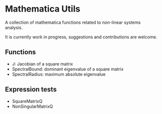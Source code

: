 Mathematica Utils
=================

A collection of mathematica functions related to non-linear systems analysis.

It is currently work in progress, suggestions and contributions are welcome.

Functions
---------
 * J: Jacobian of a square matrix
 * SpectralBound: dominant eigenvalue of a square matrix
 * SpectralRadius: maximum absolute eigenvalue

Expression tests
----------------
 * SquareMatrixQ
 * NonSingularMatrixQ

